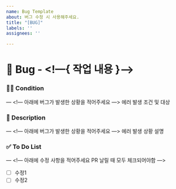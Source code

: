 ```yaml
---
name: Bug Template
about: 버그 수정 시 사용해주세요.
title: "[BUG]"
labels: ''
assignees: ''

---
```


#  🐛 Bug - <!—{ 작업 내용 }—> 

### 🕵️‍♀️ Condition

—
<!— 아래에 버그가 발생한 상황을 적어주세요 —>
에러 발생 조건 및 대상

### 📝 Description

—
<!— 아래에 버그가 발생한 상황을 적어주세요 —>
에러 발생 상황 설명

### ✅ To Do List 

—
<!— 아래에 수정 사항을 적어주세요 PR 날릴 때 모두 체크되어야함 —>
- [ ] 수정1
- [ ] 수정2

